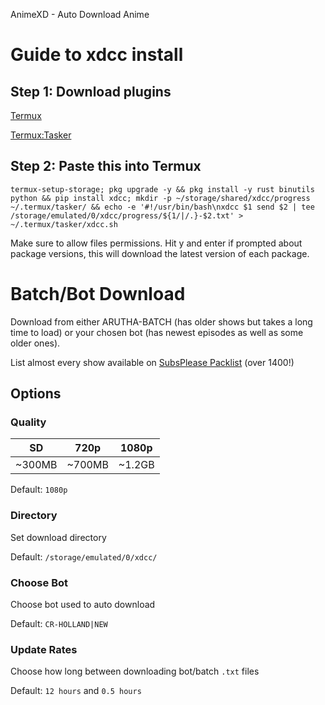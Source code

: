 AnimeXD - Auto Download Anime


# Guide to xdcc install

## Step 1: Download plugins

[Termux](https://www.f-droid.org/packages/com.termux/)

[Termux:Tasker](https://www.f-droid.org/packages/com.termux.tasker/)

## Step 2: Paste this into Termux
```
termux-setup-storage; pkg upgrade -y && pkg install -y rust binutils python && pip install xdcc; mkdir -p ~/storage/shared/xdcc/progress ~/.termux/tasker/ && echo -e '#!/usr/bin/bash\nxdcc $1 send $2 | tee /storage/emulated/0/xdcc/progress/${1/|/.}-$2.txt' > ~/.termux/tasker/xdcc.sh
```
Make sure to allow files permissions. Hit y and enter if prompted about package versions, this will download the latest version of each package.

# Batch/Bot Download
Download from either ARUTHA-BATCH (has older shows but takes a long time to load) or your chosen bot (has newest episodes as well as some older ones).

List almost every show available on [SubsPlease Packlist](https://subsplease.org/xdcc/) (over 1400!)

## Options

### Quality

|SD|720p|1080p|
|:-:|:-:|:-:|
|~300MB|~700MB|~1.2GB|

Default: `1080p`

### Directory

Set download directory

Default: `/storage/emulated/0/xdcc/`

### Choose Bot

Choose bot used to auto download

Default: `CR-HOLLAND|NEW`

### Update Rates

Choose how long between downloading bot/batch `.txt` files
 
Default: `12 hours` and `0.5 hours`
